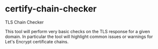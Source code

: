 # certify-chain-checker
TLS Chain Checker

This tool will perform very basic checks on the TLS response for a given domain. In particular the tool will highlight common issues or warnings for Let's Encrypt certificate chains.

